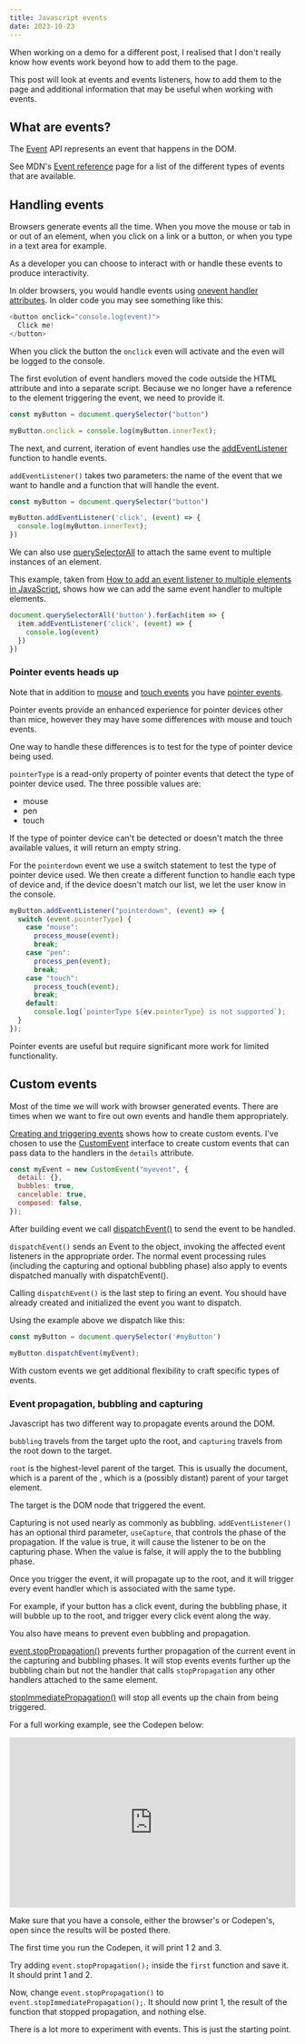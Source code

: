 ```yaml
---
title: Javascript events
date: 2023-10-23
---
```


When working on a demo for a different post, I realised that I don't really know how events work beyond how to add them to the page.

This post will look at events and events listeners, how to add them to the page and additional information that may be useful when working with events.

## What are events?

The [Event](https://developer.mozilla.org/en-US/docs/Web/API/Event) API represents an event that happens in the DOM.

See MDN's [Event reference](https://developer.mozilla.org/en-US/docs/Web/Events) page for a list of the different types of events that are available.

## Handling events

Browsers generate events all the time. When you move the mouse or tab in or out of an element, when you click on a link or a button, or when you type in a text area for example.

As a developer you can choose to interact with or handle these events to produce interactivity.

In older browsers, you would handle events using [onevent handler attributes](https://developer.mozilla.org/en-US/docs/Web/HTML/Attributes#event_handler_attributes). In older code you may see something like this:

```js
<button onclick="console.log(event)">
  Click me!
</button>
```

When you click the button the `onclick` even will activate and the even will be logged to the console.

The first evolution of event handlers moved the code outside the HTML attribute and into a separate script. Because we no longer have a reference to the element triggering the event, we need to provide it.

```js
const myButton = document.querySelector("button")

myButton.onclick = console.log(myButton.innerText);
```

The next, and current, iteration of event handles use the [addEventListener](https://developer.mozilla.org/en-US/docs/Web/API/Event#:~:text=EventTarget.addEventListener()) function to handle events.

`addEventListener()` takes two parameters: the name of the event that we want to handle and a function that will handle the event.

```js
const myButton = document.querySelector("button")

myButton.addEventListener('click', (event) => {
  console.log(myButton.innerText);
})
```

We can also use [querySelectorAll](https://developer.mozilla.org/en-US/docs/Web/API/Document/querySelectorAll) to attach the same event to multiple instances of an element.

This example, taken from [How to add an event listener to multiple elements in JavaScript](https://flaviocopes.com/how-to-add-event-listener-multiple-elements-javascript/), shows how we can add the same event handler to multiple elements.

```js
document.querySelectorAll('button').forEach(item => {
  item.addEventListener('click', (event) => {
    console.log(event)
  })
})
```

### Pointer events heads up

Note that in addition to [mouse](https://developer.mozilla.org/en-US/docs/Web/API/MouseEvent) and [touch events](https://developer.mozilla.org/en-US/docs/Web/API/Touch_events) you have [pointer events](https://developer.mozilla.org/en-US/docs/Web/API/Pointer_events).

Pointer events provide an enhanced experience for pointer devices other than mice, however they may have some differences with mouse and touch events.

One way to handle these differences is to test for the type of pointer device being used.

`pointerType` is a read-only property of pointer events that detect the type of pointer device used. The three possible values are:

* mouse
* pen
* touch

If the type of pointer device can't be detected or doesn't match the three available values, it will return an empty string.

For the `pointerdown` event we use a switch statement to test the type of pointer device used. We then create a different function to handle each type of device and, if the device doesn't match our list, we let the user know in the console.

```js
myButton.addEventListener("pointerdown", (event) => {
  switch (event.pointerType) {
    case "mouse":
      process_mouse(event);
      break;
    case "pen":
      process_pen(event);
      break;
    case "touch":
      process_touch(event);
      break;
    default:
      console.log(`pointerType ${ev.pointerType} is not supported`);
  }
});
```

Pointer events are useful but require significant more work for limited functionality.

## Custom events

Most of the time we will work with browser generated events. There are times when we want to fire out own events and handle them appropriately.

[Creating and triggering events](https://developer.mozilla.org/en-US/docs/Web/Events/Creating_and_triggering_events) shows how to create custom events. I've chosen to use the [CustomEvent](https://developer.mozilla.org/en-US/docs/Web/API/CustomEvent) interface to create custom events that can pass data to the handlers in the `details` attribute.

```js
const myEvent = new CustomEvent("myevent", {
  detail: {},
  bubbles: true,
  cancelable: true,
  composed: false,
});
```

After building event we call [dispatchEvent()](https://developer.mozilla.org/en-US/docs/Web/API/EventTarget/dispatchEvent) to send the event to be handled.

`dispatchEvent()` sends an Event to the object, invoking the affected event listeners in the appropriate order. The normal event processing rules (including the capturing and optional bubbling phase) also apply to events dispatched manually with dispatchEvent().

Calling `dispatchEvent()` is the last step to firing an event. You  should have already created and initialized the event you want to dispatch.

Using the example above we dispatch like this:

```js
const myButton = document.querySelector('#myButton')

myButton.dispatchEvent(myEvent);
```

With custom events we get additional flexibility to craft specific types of events.

### Event propagation, bubbling and capturing

Javascript has two different way to propagate events around the DOM.

`bubbling` travels from the target upto the root, and `capturing` travels from the root down to the target.

`root` is the highest-level parent of the target. This is usually the document, which is a parent of the , which is a (possibly distant) parent of your target element.

The target is the DOM node that triggered the event.

Capturing is not used nearly as commonly as bubbling. `addEventListener()` has an optional third parameter, `useCapture`, that controls the phase of the propagation. If the value is  true, it will cause the listener to be on the capturing phase. When the value is false, it will apply the to the bubbling phase.

Once you trigger the event, it will propagate up to the root, and it will trigger every event handler which is associated with the same type.

For example, if your button has a click event, during the bubbling phase, it will bubble up to the root, and trigger every click event along the way.

You also have means to prevent even bubbling and propagation.

[event.stopPropagation()](https://developer.mozilla.org/en-US/docs/Web/API/Event/stopPropagation) prevents further propagation of the current event in the capturing and bubbling phases. It will stop events events further up the bubbling chain but not the handler that calls `stopPropagation` any other handlers attached to the same element.

[stopImmediatePropagation()](https://developer.mozilla.org/en-US/docs/Web/API/Event/stopImmediatePropagation) will stop all events up the chain from being triggered.

For a full working example, see the Codepen below:

<iframe height="300" style="width: 100%;" scrolling="no" title="event propagation" src="https://codepen.io/caraya/embed/zYyMzBW?default-tab=result&editable=true" frameborder="no" loading="lazy" allowtransparency="true" allowfullscreen="true">
  See the Pen <a href="https://codepen.io/caraya/pen/zYyMzBW">
  event propagation</a> by Carlos Araya (<a href="https://codepen.io/caraya">@caraya</a>)
  on <a href="https://codepen.io">CodePen</a>.
</iframe>

Make sure that you have a console, either the browser's or Codepen's, open since the results will be posted there.

The first time you run the Codepen, it will print 1 2 and 3.

Try adding `event.stopPropagation();` inside the `first` function and save it. It should print 1 and 2.

Now, change `event.stopPropagation()` to `event.stopImmediatePropagation();`. It should now print 1, the result of the function that stopped propagation, and nothing else.

There is a lot more to experiment with events. This is just the starting point.
